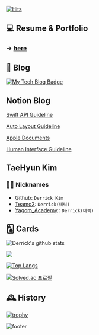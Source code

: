 [![Hits](https://hits.seeyoufarm.com/api/count/incr/badge.svg?url=https%3A%2F%2Fgithub.com%2Fderrickkim0109&count_bg=%23367AB6&title_bg=%23555555&icon=&icon_color=%23E7E7E7&title=hits&edge_flat=false)](https://hits.seeyoufarm.com)
      
## 💻 Resume & Portfolio
### &rarr; [here](https://www.notion.so/Resume-c38b8b0024144d4497de7058b905870b)
    
## 📖 Blog
[![My Tech Blog Badge](http://img.shields.io/badge/-My%20Tech%20blog-black?style=flat-square&logo=github&link=https://kinetic27.github.io/)](https://derrickkim0109.github.io/) 

## Notion Blog
[Swift API Guideline](https://www.notion.so/Hi-I-m-Derrick-c38b8b0024144d4497de7058b905870b#89969da861ec4ee3b9019b307155b1c3) 

[Auto Layout Guideline](https://www.notion.so/Hi-I-m-Derrick-c38b8b0024144d4497de7058b905870b#29bf854d342745d4875f6072d5cf9cb9) 

[Apple Documents](https://www.notion.so/Hi-I-m-Derrick-c38b8b0024144d4497de7058b905870b#581390ba46034b2aa270290c414fe48b) 

[Human Interface Guideline](https://www.notion.so/Hi-I-m-Derrick-c38b8b0024144d4497de7058b905870b#2a5d43632f4b4d70aa4635dbc04e0bf3) 

## TaeHyun Kim   
  
### 🏴‍☠️ Nicknames
- Github: `Derrick Kim`
- [Teamo2](https://www.carmore.kr/): `Derrick(데릭)`
- [Yagom_Academy](https://www.yagom-academy.kr/) : `Derrick(데릭)`

## 🂡 Cards
![Derrick's github stats](https://github-readme-stats.vercel.app/api?username=derrickkim0109&show_icons=true&theme=cobalt)

<a href="https://opgc.me/#/users/derrickkim0109" target="_blank"><img src="https://api.opgc.me/githubs/users/derrickkim0109/tag/?theme=basic" /></a>

[![Top Langs](https://github-readme-stats.vercel.app/api/top-langs/?username=derrickkim0109&layout=compact)](https://github.com/anuraghazra/github-readme-stats)

[![Solved.ac
프로필](http://mazassumnida.wtf/api/v2/generate_badge?boj=derrickkim)](https://solved.ac/derrickkim)


## 🕰 History
[![trophy](https://github-profile-trophy.vercel.app/?username=derrickkim0109&theme=onedark)](https://github.com/ryo-ma/github-profile-trophy)


![footer](https://capsule-render.vercel.app/api?type=wave&color=gradient&height=150&section=footer)





<!--
**Derrickkim/Derrickkim** is a ✨ _special_ ✨ repository because its `README.md` (this file) appears on your GitHub profile.

Here are some ideas to get you started:

- 🔭 I’m currently working on ...
- 🌱 I’m currently learning ...
- 👯 I’m looking to collaborate on ...
- 🤔 I’m looking for help with ...
- 💬 Ask me about ...
- 📫 How to reach me: ...
- 😄 Pronouns: ...
- ⚡ Fun fact: ...
-->
